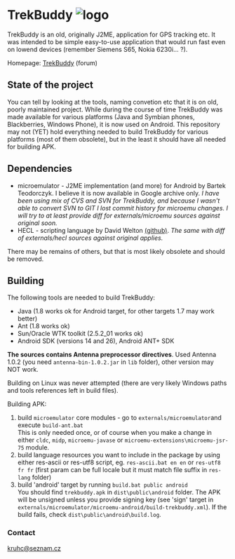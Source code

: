 # TrekBuddy   ![logo](http://www.trekbuddy.net/icon.svg "Logo")
TrekBuddy is an old, originally J2ME, application for GPS tracking etc. It was intended to be simple easy-to-use application that would run fast even on lowend devices (remember Siemens S65, Nokia 6230i... ?).

Homepage: [TrekBuddy](http://www.trekbuddy.net/forum/) (forum)

## State of the project
You can tell by looking at the tools, naming convetion etc that it is on old, poorly maintained project. While during the course of time TrekBuddy was made available for various platforms (Java and Symbian phones, Blackberries, Windows Phone), it is now used on Android. This repository may not (YET) hold everything needed to build TrekBuddy for various platforms (most of them obsolete), but in the least it should have all needed for building APK. 

## Dependencies
- microemulator - J2ME implementation (and more) for Android by Bartek Teodorczyk. I believe it is now available in Google archive only. _I have been using mix of CVS and SVN for TrekBuddy, and because I wasn't able to convert SVN to GIT I lost commit history for microemu changes. I will try to at least provide diff for externals/microemu sources against original soon._
- HECL - scripting language by David Welton [(github)](https://github.com/davidw/hecl). _The same with diff of externals/hecl sources against original applies._

There may be remains of others, but that is most likely obsolete and should be removed.

## Building
The following tools are needed to build TrekBuddy:
- Java (1.8 works ok for Android target, for other targets 1.7 may work better)
- Ant (1.8 works ok)
- Sun/Oracle WTK toolkit (2.5.2_01 works ok) 
- Android SDK (versions 14 and 26), Android ANT+ SDK

__The sources contains Antenna preprocessor directives__. Used Antenna 1.0.2 (you need `antenna-bin-1.0.2.jar` in `lib` folder), other version may NOT work.

Building on Linux was never attempted (there are very likely Windows paths and tools references left in build files).

Building APK:
1. build `microemulator` core modules - go to `externals/microemulator`and execute `build-ant.bat`  
This is only needed once, or of course when you make a change in either `cldc`, `midp`, `microemu-javase` or `microemu-extensions\microemu-jsr-75` module.
2. build language resources you want to include in the package by using either res-ascii or res-utf8 script, eg. `res-ascii.bat en en` or `res-utf8 fr fr` (first param can be full locale but it must match file suffix in `res-lang` folder)
3. build 'android' target by running `build.bat public android`  
You should find `trekbuddy.apk` in `dist\public\android` folder. The APK will be unsigned unless you provide signing key (see 'sign' target in `externals/microemulator/microemu-android/build-trekbuddy.xml`). If the build fails, check `dist\public\android\build.log`.

### Contact
kruhc@seznam.cz
